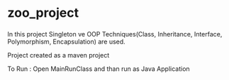 # zoo_project
### 

 
In this project Singleton ve OOP Techniques(Class, Inheritance, Interface, Polymorphism, Encapsulation) are used.
 
Project created as a maven project
 
To Run : Open MainRunClass and than run as Java Application
